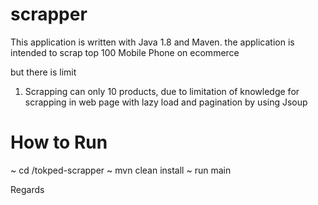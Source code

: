 # scrapper

This application is written with Java 1.8 and Maven. the application is intended to scrap top 100 Mobile Phone on ecommerce

but there is limit 

1. Scrapping can only 10 products, due to limitation of knowledge for scrapping in web page with lazy load and pagination by using Jsoup

# How to Run 
~ cd /tokped-scrapper
~ mvn clean install
~ run main 



Regards 
